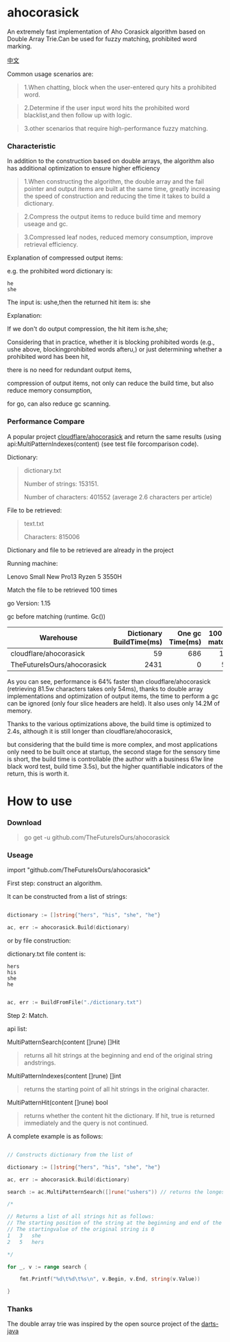 # ahocorasick
An extremely fast implementation of Aho Corasick algorithm based on Double Array Trie.Can be used for fuzzy matching, prohibited word marking.

[中文](https://github.com/TheFutureIsOurs/ahocorasick/blob/master/README-ZH.md)

Common usage scenarios are:

> 1.When chatting, block when the user-entered
qury hits a prohibited word.  

> 2.Determine if the user input word hits the prohibited word blacklist,and then follow up with logic.  

> 3.other scenarios that require high-performance fuzzy matching.  

### Characteristic

In addition to the construction based on double arrays, the algorithm also has additional optimization to ensure higher efficiency

> 1.When constructing the algorithm, the double array and the fail pointer and output items are built at the same time, greatly increasing the speed of construction and reducing the time it takes to build a dictionary.  

> 2.Compress the output items to reduce build time and memory useage and gc.  

> 3.Compressed leaf nodes, reduced memory consumption, improve retrieval efficiency.  

Explanation of compressed output items: 

e.g. the prohibited word dictionary is:

	he 
	she

The input is:  ushe,then the returned hit item is: she 

Explanation: 

If we don't do output compression, the hit item is:he,she;  

Considering that in practice, whether it is blocking prohibited words (e.g., ushe above, blockingprohibited words afteru,) 
or just determining whether a prohibited word has been hit,

there is no need for redundant output items, 

compression of output items, not only can reduce the build time, but also reduce memory consumption, 

for go, can also reduce gc scanning.  


### Performance Compare 

 A popular project [cloudflare/ahocorasick](https://github.com/cloudflare/ahocorasick) and 
 return the same results (using api:MultiPatternIndexes(content) (see test file forcomparison code).  

Dictionary:
> dictionary.txt
> 
> Number of strings: 153151. 
> 
> Number of characters: 401552 (average 2.6 characters per article)

File to be retrieved: 

> text.txt
> 
> Characters: 815006
> 

Dictionary and file to be retrieved are already in the project

Running machine: 

Lenovo Small New Pro13 Ryzen 5 3550H 

Match the file to be retrieved 100 times

go Version: 1.15 

 gc before matching (runtime. Gc())

| Warehouse   |Dictionary BuildTime(ms)| One gc Time(ms)|  100 full-text matches(ms)  |inuse_space|inuse_objects|
| --------                   |-----:| -----:  | :----:  | :----: |:----:|
| cloudflare/ahocorasick     |59| 686  |   14910     |4.67G|  360455|
| TheFutureIsOurs/ahocorasick|2431| 0   |   5341       |14.2M|  4  |

As you can see, performance is 64% faster than cloudflare/ahocorasick (retrieving 81.5w characters takes only 54ms), thanks to double array implementations and optimization of output items, the time to perform a gc can be ignored (only four slice headers are held). It also uses only 14.2M of memory.  

Thanks to the various optimizations above, the build time is optimized to 2.4s, although it is still longer than cloudflare/ahocorasick, 

but considering that the build time is more complex, and most applications only need to be built once at startup, the second stage for the sensory time is short, the build time is controllable (the author with a business 61w line black word test, build time 3.5s), but the higher quantifiable indicators of the return, this is worth it.  




# How to use 

### Download

> go get -u github.com/TheFutureIsOurs/ahocorasick


### Useage

import "github.com/TheFutureIsOurs/ahocorasick"

First step: construct an algorithm.  

It can be constructed from a list of strings:

```go

dictionary := []string{"hers", "his", "she", "he"}

ac, err := ahocorasick.Build(dictionary)

```

or by file construction:

dictionary.txt file content is: 

	hers
	his
	she
	he
 
```go

ac, err := BuildFromFile("./dictionary.txt")

```

Step 2: Match.  

api list:

MultiPatternSearch(content []rune) []Hit

> returns all hit strings at the beginning and end of the original string andstrings.  

MultiPatternIndexes(content []rune) []int

> returns the starting point of all hit strings in the original character.  

MultiPatternHit(content []rune) bool

> returns whether the content hit the dictionary. If hit, true is returned immediately and the query is not continued.  

A complete example is as follows:

```go

// Constructs dictionary from the list of 

dictionary := []string{"hers", "his", "she", "he"}

ac, err := ahocorasick.Build(dictionary)

search := ac.MultiPatternSearch([]rune("ushers")) // returns the longest string of all hits

/*

// Returns a list of all strings hit as follows:
// The starting position of the string at the beginning and end of the original string and the hit string
// The startingvalue of the original string is 0
1	3	she
2	5	hers

*/

for _, v := range search {

    fmt.Printf("%d\t%d\t%s\n", v.Begin, v.End, string(v.Value))

}

```


### Thanks 

The double array trie was inspired by the open source project of the [darts-java](https://github.com/komiya-atsushi/darts-java)



